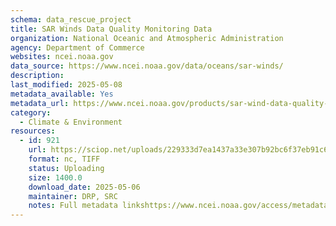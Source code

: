 ```yaml
---
schema: data_rescue_project 
title: SAR Winds Data Quality Monitoring Data
organization: National Oceanic and Atmospheric Administration
agency: Department of Commerce
websites: ncei.noaa.gov
data_source: https://www.ncei.noaa.gov/data/oceans/sar-winds/
description: 
last_modified: 2025-05-08
metadata_available: Yes
metadata_url: https://www.ncei.noaa.gov/products/sar-wind-data-quality-monitoring
category:
  - Climate & Environment 
resources:
  - id: 921
    url: https://sciop.net/uploads/229333d7ea1437a33e307b92bc6f37eb91c6a56c
    format: nc, TIFF
    status: Uploading
    size: 1400.0
    download_date: 2025-05-06
    maintainer: DRP, SRC
    notes: Full metadata linkshttps://www.ncei.noaa.gov/access/metadata/landing-page/bin/iso?id=gov.noaa.nodcSAR-Winds-RCM,https://www.ncei.noaa.gov/access/metadata/landing-page/bin/iso?id=gov.noaa.nodcSAR-Winds-RADARSAT2,https://www.ncei.noaa.gov/access/metadata/landing-page/bin/iso?id=gov.noaa.nodcSAR-Winds-Sentinel1Alternate torrent location https://academictorrents.com/details/229333d7ea1437a33e307b92bc6f37eb91c6a56c
---
```

